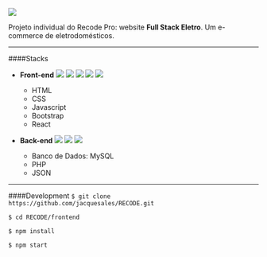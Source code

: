 ![](https://imgur.com/z7DAPQd.png)



Projeto individual do Recode Pro: website **Full Stack Eletro**.
Um e-commerce de eletrodomésticos.

-------------

####Stacks


+ **Front-end**
 ![](https://imgur.com/fGqHa7q.png) ![](https://imgur.com/bSnYKHh.png) ![](https://imgur.com/DdPdm8E.png)  ![](https://imgur.com/ObdIpp3.png) ![](https://imgur.com/07GKIrH.png)
 
    + HTML
    + CSS
    + Javascript
    + Bootstrap
    + React


+  **Back-end**
![](https://imgur.com/U9ogPJ1.png) ![](https://imgur.com/qX30MbL.png) ![](https://imgur.com/xu2mr1m.png)

    + Banco de Dados: MySQL
    + PHP
    + JSON


-------------


####Development
`$ git clone https://github.com/jacquesales/RECODE.git`

`$ cd RECODE/frontend`

`$ npm install`

`$ npm start`

